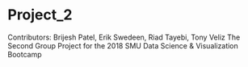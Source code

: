 # Project_2
Contributors: Brijesh Patel, Erik Swedeen, Riad Tayebi, Tony Veliz
The Second Group Project for the 2018 SMU Data Science &amp; Visualization Bootcamp
